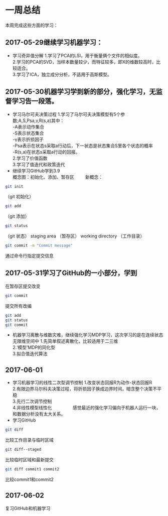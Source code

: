 # 一周总结
本周完成这些方面的学习：
## 2017-05-29继续学习机器学习：
* 学习奇异值分解
1.学习了PCA的LSI，用于衡量俩个文件的相似度。         
2.学习的PCA的SVD，当样本数量较少，而特征较多，即X的维数较高时，比较适合。     
3.学习了ICA，独立成分分析，不适用于高斯模型。
## 2017-05-30机器学习学到新的部分，强化学习，无监督学习告一段落。
* 学习马尔可夫决策过程
1.学习了马尔可夫决策模型有5个参数;A,S,Psa,γ,R(s,a)其中：                         
-A表示动作集合                     
-S表示状态集合                    
-γ表示折损因子                           
-Psa表示在状态s采取a行动后，下一状态是状态集合S里各个状态的概率                  
-R(s,a)在状态s采取a行动的回报。                        
2.学习了价值函数          
3.学习了值迭代和政策迭代  
* 继续学习GitHub学到3.9               
概念图：初始化、添加、暂存区                       
新概念：                                 
```bash
git init
```
（git 初始化）
```bash
git add 
```
（git 添加）
```bash
git status
```
 （git 状态）
staging area （暂存区）
working directory （工作目录）   
```bash
git commit -m "Commit message"
```
通过命令行指定提交信息
## 2017-05-31学习了GitHub的一小部分，学到     
在暂存区提交改变
```bash
git commit
```
提交所有改编
```bash
git add
git status
git commit
```
* 机器学习离散与维数灾难，继续强化学习MDP学习，这次学习的是在连续状态无限维空间中
1.先简单叙述离散化，比较适用于二三维      
2.‘模型’MDP的同化型      
3.拟合值迭代算法      
## 2017-06-01
* 学习机器学习的线性二次型调节控制
1.改变状态回报R为动作-状态回报R      
2.有限边界马尔科夫决策过程，将折损因子换成边界时间，暗含整个决策不平稳        
3.先行二次调节控制                     
4.非线性模型线性化                 
感觉最近的强化学习偏向于机器人运行一块，和数据分析没有太大关系。    
* 学习GitHub
```bash
git diff
```
比较工作目录与临时区域
```bash
git diff--staged
```
比较临时区域和最新提交
```bash
git diff commit1 commit2
```
比较commit1和commit2
## 2017-06-02
复习GitHub和机器学习
